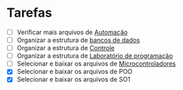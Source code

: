 # Tarefas 

- [ ] Verificar mais arquivos de [Automação](../Contents/automacao/)
- [ ] Organizar a estrutura de [bancos de dados](../Contents/bcdd/)
- [ ] Organizar a estrutura de [Controle](../Contents/ctrl/)
- [ ] Organizar a estrutura de [Laboratório de programação](../Contents/lprg/)
- [ ] Selecionar e baixar os arquivos de [Microcontroladores](../Contents/micr/)
- [X] Selecionar e baixar os arquivos de POO
- [X] Selecionar e baixar os arquivos de SO1
